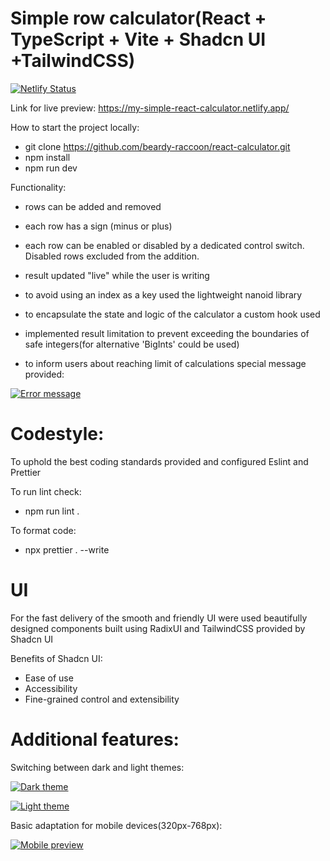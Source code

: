 # Simple row calculator(React + TypeScript + Vite + Shadcn UI +TailwindCSS)

[![Netlify Status](https://api.netlify.com/api/v1/badges/c3051ef8-9877-4bc4-8908-e5fa28a2a8c7/deploy-status)](https://app.netlify.com/sites/my-simple-react-calculator/deploys)

Link for live preview: https://my-simple-react-calculator.netlify.app/

How to start the project locally:

- git clone https://github.com/beardy-raccoon/react-calculator.git
- npm install
- npm run dev

Functionality:

- rows can be added and removed
- each row has a sign (minus or plus)
- each row can be enabled or disabled by a dedicated control switch. Disabled rows excluded from the addition.
- result updated "live" while the user is writing

- to avoid using an index as a key used the lightweight nanoid library
- to encapsulate the state and logic of the calculator a custom hook used
- implemented result limitation to prevent exceeding the boundaries of safe integers(for alternative 'BigInts' could be used)
- to inform users about reaching limit of calculations special message provided:

[![Error message](https://i.postimg.cc/yNxZGNZ0/Screenshot-2024-01-19-at-15-48-53.png)](https://postimg.cc/8F8cJNwC)

# Codestyle:

To uphold the best coding standards provided and configured Eslint and Prettier

To run lint check:

- npm run lint .

To format code:

- npx prettier . --write

# UI

For the fast delivery of the smooth and friendly UI were used beautifully designed components built using RadixUI and TailwindCSS provided by Shadcn UI

Benefits of Shadcn UI:

- Ease of use
- Accessibility
- Fine-grained control and extensibility

# Additional features:

Switching between dark and light themes:

[![Dark theme](https://i.postimg.cc/G3qyJYNq/Screenshot-2024-01-19-at-15-32-48.png)](https://postimg.cc/3W0N3y3v)

[![Light theme](https://i.postimg.cc/Gt9jRjVh/Screenshot-2024-01-19-at-15-07-08.png)](https://postimg.cc/K3STrtmd)

Basic adaptation for mobile devices(320px-768px):

[![Mobile preview](https://i.postimg.cc/MT9gpvFd/Screenshot-2024-01-19-at-15-17-25.png)](https://postimg.cc/47hW8NZ9)
